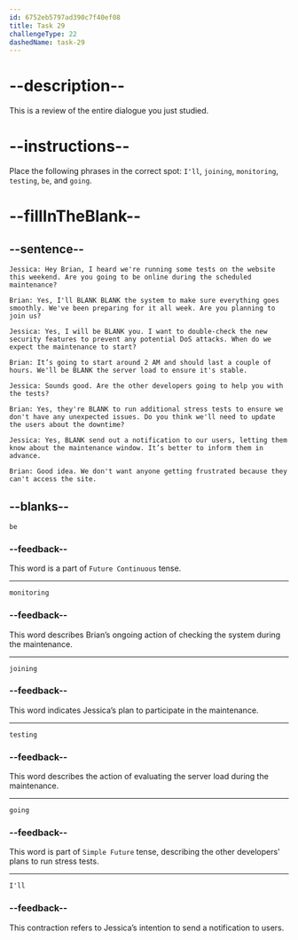 ```yaml
---
id: 6752eb5797ad390c7f40ef08
title: Task 29
challengeType: 22
dashedName: task-29
---
```


<!-- REVIEW -->

# --description--

This is a review of the entire dialogue you just studied.

# --instructions--

Place the following phrases in the correct spot: `I'll`, `joining`, `monitoring`, `testing`, `be`, and `going`.

# --fillInTheBlank--

## --sentence--

`Jessica: Hey Brian, I heard we're running some tests on the website this weekend. Are you going to be online during the scheduled maintenance?` 

`Brian: Yes, I'll BLANK BLANK the system to make sure everything goes smoothly. We've been preparing for it all week. Are you planning to join us?` 

`Jessica: Yes, I will be BLANK you. I want to double-check the new security features to prevent any potential DoS attacks. When do we expect the maintenance to start?` 

`Brian: It’s going to start around 2 AM and should last a couple of hours. We'll be BLANK the server load to ensure it's stable.`

`Jessica: Sounds good. Are the other developers going to help you with the tests?`

`Brian: Yes, they're BLANK to run additional stress tests to ensure we don't have any unexpected issues. Do you think we'll need to update the users about the downtime?`

`Jessica: Yes, BLANK send out a notification to our users, letting them know about the maintenance window. It’s better to inform them in advance.`

`Brian: Good idea. We don't want anyone getting frustrated because they can't access the site.`

## --blanks--

`be`

### --feedback--

This word is a part of `Future Continuous` tense.

---

`monitoring`

### --feedback--

This word describes Brian’s ongoing action of checking the system during the maintenance.

---

`joining`

### --feedback--

This word indicates Jessica’s plan to participate in the maintenance.

---

`testing`

### --feedback--

This word describes the action of evaluating the server load during the maintenance.

---

`going`

### --feedback--

This word is part of `Simple Future` tense, describing the other developers' plans to run stress tests.

---

`I'll`

### --feedback--

This contraction refers to Jessica’s intention to send a notification to users.
